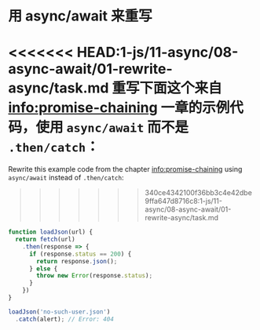 
# 用 async/await 来重写

<<<<<<< HEAD:1-js/11-async/08-async-await/01-rewrite-async/task.md
重写下面这个来自 <info:promise-chaining> 一章的示例代码，使用 `async/await` 而不是 `.then/catch`：
=======
Rewrite this example code from the chapter <info:promise-chaining> using `async/await` instead of `.then/catch`:
>>>>>>> 340ce4342100f36bb3c4e42dbe9ffa647d8716c8:1-js/11-async/08-async-await/01-rewrite-async/task.md

```js run
function loadJson(url) {
  return fetch(url)
    .then(response => {
      if (response.status == 200) {
        return response.json();
      } else {
        throw new Error(response.status);
      }
    })
}

loadJson('no-such-user.json')
  .catch(alert); // Error: 404
```
